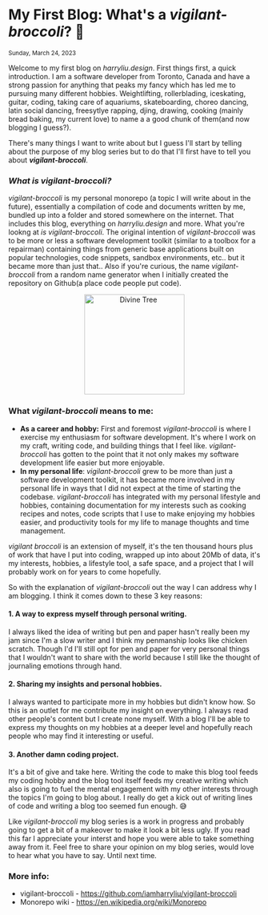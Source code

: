 # My First Blog: What's a _vigilant-broccoli_? 🥦

<sup>Sunday, March 24, 2023</sup>

Welcome to my first blog on _harryliu.design_. First things first, a quick introduction. I am a software developer from Toronto, Canada and have a strong passion for anything that peaks my fancy which has led me to pursuing many different hobbies. Weightlifting, rollerblading, iceskating, guitar, coding, taking care of aquariums, skateboarding, choreo dancing, latin social dancing, freesytlye rapping, djing, drawing, cooking (mainly bread baking, my current love) to name a a good chunk of them(and now blogging I guess?).

There's many things I want to write about but I guess I'll start by telling about the purpose of my blog series but to do that I'll first have to tell you about **_vigilant-broccoli_**.

### **_What is vigilant-broccoli?_**

_vigilant-broccoli_ is my personal monorepo (a topic I will write about in the future), essentially a compilation of code and documents written by me, bundled up into a folder and stored somewhere on the internet. That includes this blog, everything on _harryliu.design_ and more. What you're lookng at _is vigilant-broccoli_. The original intention of _vigilant-broccoli_ was to be more or less a software development toolkit (similar to a toolbox for a repairman) containing things from generic base applications built on popular technologies, code snippets, sandbox environments, etc.. but it became more than just that.. Also if you're curious, the name _vigilant-broccoli_ from a random name generator when I initially created the repository on Github(a place code people put code).

<div style="text-align:center;">
    <img title="Divine Tree" alt="Divine Tree" src="https://static1.dualshockersimages.com/wordpress/wp-content/uploads/2022/10/Divine-Tree-Mob-Psycho.jpg" height="200px">
</div>

### What _vigilant-broccoli_ means to me:

- **As a career and hobby:** First and foremost _vigilant-broccoli_ is where I exercise my enthusiasm for software development. It's where I work on my craft, writing code, and building things that I feel like. _vigilant-broccoli_ has gotten to the point that it not only makes my software development life easier but more enjoyable.
- **In my personal life**: _vigilant-broccoli_ grew to be more than just a software development toolkit, it has became more involved in my personal life in ways that I did not expect at the time of starting the codebase. _vigilant-broccoli_ has integrated with my personal lifestyle and hobbies, containing documentation for my interests such as cooking recipes and notes, code scripts that I use to make enjoying my hobbies easier, and productivity tools for my life to manage thoughts and time management.

_vigilant broccoli_ is an extension of myself, it's the ten thousand hours plus of work that have I put into coding, wrapped up into about 20Mb of data, it's my interests, hobbies, a lifestyle tool, a safe space, and a project that I will probably work on for years to come hopefully.

So with the explanation of _vigilant-broccoli_ out the way I can address why I am blogging. I think it comes down to these 3 key reasons:

#### 1. A way to express myself through personal writing.

I always liked the idea of writing but pen and paper hasn't really been my jam since I'm a slow writer and I think my penmanship looks like chicken scratch. Though I'd I'll still opt for pen and paper for very personal things that I wouldn't want to share with the world because I still like the thought of journaling emotions through hand.

#### 2. Sharing my insights and personal hobbies.

I always wanted to participate more in my hobbies but didn't know how. So this is an outlet for me contribute my insight on everything. I always read other people's content but I create none myself. With a blog I'll be able to express my thoughts on my hobbies at a deeper level and hopefully reach people who may find it interesting or useful.

#### 3. Another damn coding project.

It's a bit of give and take here. Writing the code to make this blog tool feeds my coding hobby and the blog tool itself feeds my creative writing which also is going to fuel the mental engagement with my other interests through the topics I'm going to blog about. I really do get a kick out of writing lines of code and writing a blog too seemed fun enough. 😅

Like _vigilant-broccoli_ my blog series is a work in progress and probably going to get a bit of a makeover to make it look a bit less ugly. If you read this far I appreciate your interst and hope you were able to take something away from it. Feel free to share your opinion on my blog series, would love to hear what you have to say. Until next time.

### More info:

- vigilant-broccoli - https://github.com/iamharryliu/vigilant-broccoli
- Monorepo wiki - https://en.wikipedia.org/wiki/Monorepo
